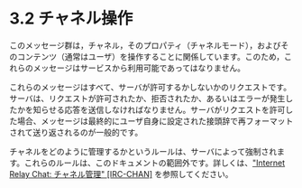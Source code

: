 # 3.2 チャネル操作

このメッセージ群は，チャネル，そのプロパティ（チャネルモード），およびそのコンテンツ（通常はユーザ）を操作することに関係しています。このため，これらのメッセージはサービスから利用可能であってはなりません。

これらのメッセージはすべて、サーバが許可するかしないかのリクエストです。サーバは、リクエストが許可されたか、拒否されたか、あるいはエラーが発生したかを知らせる応答を送信しなければなりません。サーバがリクエストを許可した場合、メッセージは最終的にユーザ自身に設定された接頭辞で再フォーマットされて送り返されるのが一般的です。

チャネルをどのように管理するかというルールは、サーバによって強制されます。これらのルールは、このドキュメントの範囲外です。詳しくは、["Internet Relay Chat: チャネル管理" [IRC-CHAN]](https://solareenlo.com/rfc2811/) を参照してください。
